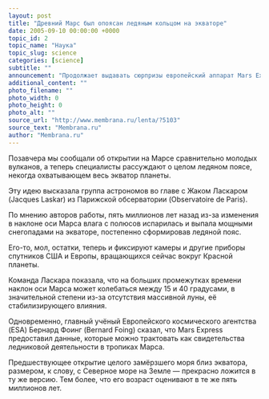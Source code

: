 ```yaml
---
layout: post
title: "Древний Марс был опоясан ледяным кольцом на экваторе"
date: 2005-09-10 00:00:00 +0000
topic_id: 2
topic_name: "Наука"
topic_slug: science
categories: [science]
subtitle: ""
announcement: "Продолжает выдавать сюрпризы европейский аппарат Mars Express, точнее — учёные, которые анализируют данные, поступающие с Марса."
additional_content: ""
photo_filename: ""
photo_width: 0
photo_height: 0
photo_alt: ""
source_url: "http://www.membrana.ru/lenta/?5103"
source_text: "Membrana.ru"
author: "Membrana.ru"
---
```

Позавчера мы сообщали об открытии на Марсе сравнительно молодых вулканов, а теперь специалисты рассуждают о целом ледяном поясе, некогда охватывающем весь экватор планеты.

Эту идею высказала группа астрономов во главе с Жаком Ласкаром (Jacques Laskar) из Парижской обсерватории (Observatoire de Paris).

По мнению авторов работы, пять миллионов лет назад из-за изменения в наклоне оси Марса влага с полюсов испарилась и выпала мощными снегопадами на экваторе, постепенно сформировав ледяной пояс.

Его-то, мол, остатки, теперь и фиксируют камеры и другие приборы спутников США и Европы, вращающихся сейчас вокруг Красной планеты.

Команда Ласкара показала, что на больших промежутках времени наклон оси Марса может колебаться между 15 и 40 градусами, в значительной степени из-за отсутствия массивной луны, её стабилизирующего влияния.

Одновременно, главный учёный Европейского космического агентства (ESA) Бернард Фоинг (Bernard Foing) сказал, что Mars Express предоставил данные, которые можно трактовать как свидетельства ледниковой деятельности в тропиках Марса.

Предшествующее открытие целого замёрзшего моря близ экватора, размером, к слову, с Северное море на Земле — прекрасно ложится в ту же версию. Тем более, что его возраст оценивают в те же пять миллионов лет.
